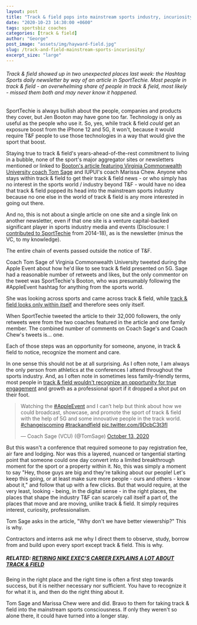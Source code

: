 ```yaml
---
layout: post
title: "Track & field pops into mainstream sports industry, incuriosity ensues"
date: "2020-10-23 14:30:00 +0600"
tags: sportsbiz coaches
categories: [track & field]
author: "George"
post_image: "assets/img/hayward-field.jpg"
slug: /track-and-field-mainstream-sports-incuriosity/
excerpt_size: "large"
---
```


<h6>Track & field showed up in two unexpected places last week: the Hashtag Sports daily newsletter by way of an article in SportTechie. Most people in track & field - an overwhelming share of people in track & field, most likely - missed them both and may never know it happened.</h6>

SportTechie is always bullish about the people, companies and products they cover, but Jen Booton may have gone too far. Technology is only as useful as the people who use it. So, yes, while track & field <em>could</em> get an exposure boost from the iPhone 12 and 5G, it won't, because it would require T&F people to use those technologies in a way that would give the sport that boost.

Staying true to track & field's years-ahead-of-the-rest commitment to living in a bubble, none of the sport's major aggregator sites or newsletters mentioned or linked to [Booton's article featuring Virginia Commonwealth University coach Tom Sage](https://www.sporttechie.com/track-and-field-pandemic-iphone-12-5G-sports-technology) and IUPUI's coach Marissa Chew. Anyone who stays within track & field to get their track & field news - or who simply has no interest in the sports world / industry beyond T&F - would have no idea that track & field popped its head into the mainstream sports industry because no one else in the world of track & field is any more interested in going out there.

And no, this is not about a single article on one site and a single link on another newsletter, even if that one site is a venture capital-backed significant player in sports industry media and events (Disclosure: I [contributed to SportTechie](https://www.sporttechie.com/author/501/George-Perry/) from 2014-18), as is the newsletter (minus the VC, to my knowledge).

The entire chain of events passed outside the notice of T&F.

Coach Tom Sage of Virginia Commonwealth University tweeted during the Apple Event about how he'd like to see track & field presented on 5G. Sage had a reasonable number of retweets and likes, but the only commentor on the tweet was SportTechie's Booton, who was presumably following the #AppleEvent hashtag for anything from the sports world.

She was looking across sports and came across track & field, while [track & field looks only within itself](https://nalathletics.com/blog/2020/08/27/lessons-long-jumpers-stockholm-golf-tennis) and therefore sees only itself.

When SportTechie tweeted the article to their 32,000 followers, the only retweets were from the two coaches featured in the article and one family member. The combined number of comments on Coach Sage's and Coach Chew's tweets is... one.

Each of those steps was an opportunity for someone, anyone, in track & field to notice, recognize the moment and care.

In one sense this should not be at all surprising. As I often note, I am always the only person from athletics at the conferences I attend throughout the sports industry. And, as I often note in sometimes less family-friendly terms, most people in [track & field wouldn't recognize an opportunity for true engagement](https://nalathletics.com/blog/2020/09/21/retiring-nike-exec-career-explains-track-and-field) and growth as a professional sport if it dropped a shot put on their foot.

<blockquote class="twitter-tweet"><p lang="en" dir="ltr">Watching the <a href="https://twitter.com/hashtag/AppleEvent?src=hash&amp;ref_src=twsrc%5Etfw">#AppleEvent</a> and I can’t help but think about how we could broadcast, showcase, and promote the sport of track &amp; field with the help of 5G and some innovative people in the track world. <a href="https://twitter.com/hashtag/changeiscoming?src=hash&amp;ref_src=twsrc%5Etfw">#changeiscoming</a> <a href="https://twitter.com/hashtag/trackandfield?src=hash&amp;ref_src=twsrc%5Etfw">#trackandfield</a> <a href="https://t.co/9DcbC3t3fI">pic.twitter.com/9DcbC3t3fI</a></p>&mdash; Coach Sage (VCU) (@TomSage) <a href="https://twitter.com/TomSage/status/1316066828951715840?ref_src=twsrc%5Etfw">October 13, 2020</a></blockquote> <script async src="https://platform.twitter.com/widgets.js" charset="utf-8"></script>

But this wasn't a conference that required someone to pay registration fee, air fare and lodging. Nor was this a layered, nuanced or tangential starting point that someone could one day convert into a limited breakthrough moment for the sport or a property within it. No, this was simply a moment to say "Hey, those guys are big and they're talking about our people! Let's keep this going, or at least make sure more people - ours and others - know about it," and follow that up with a few clicks. But that would require, at the very least, looking - being, in the digital sense - in the right places, the places that shape the industry T&F can scarcely call itself a part of, the places that move and are moving, unlike track & field. It simply requires interest, curiosity, professionalism.

Tom Sage asks in the article, "Why don't we have better viewership?" This is why.

Contractors and interns ask me why I direct them to observe, study, borrow from and build upon every sport except track & field. This is why.

##### RELATED: [RETIRING NIKE EXEC'S CAREER EXPLAINS A LOT ABOUT TRACK & FIELD](https://nalathletics.com/blog/2020/09/21/retiring-nike-exec-career-explains-track-and-field)

Being in the right place and the right time is often a first step towards success, but it is neither necessary nor sufficient. You have to recognize it for what it is, and then do the right thing about it.

Tom Sage and Marissa Chew were and did. Bravo to them for taking track & field into the mainstream sports consciousness. If only they weren't so alone there, it could have turned into a longer stay.
